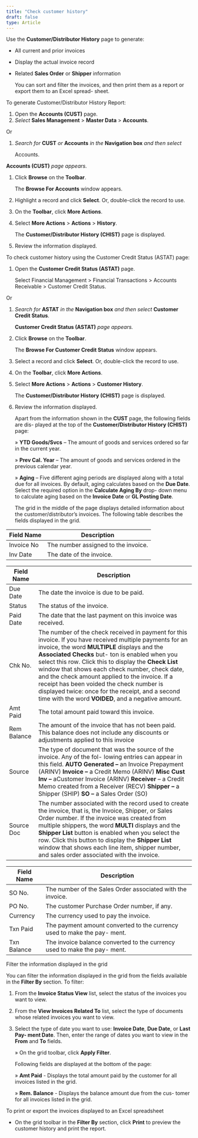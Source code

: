 ```yaml
---
title: "Check customer history"
draft: false
type: Article
---
```


Use the **Customer/Distributor History** page to generate:

-   All current and prior invoices
-   Display the actual invoice record
-   Related **Sales Order** or **Shipper** information

    You can sort and filter the invoices, and then print them as a report or export them to an Excel spread- sheet.

To generate Customer/Distributor History Report:

1.  Open the **Accounts (CUST)** page.
1.  *Select* **Sales Management** > **Master Data** > **Accounts**.

Or

1. *Search for* **CUST** *or* **Accounts** *in the* **Navigation box** *and then select*

    Accounts.

**Accounts (CUST)** *page appears.*

1.  Click **Browse** on the **Toolbar**.

    The **Browse For Accounts** window appears.

2.  Highlight a record and click **Select**. Or, double-click the record to use.
3.  On the **Toolbar**, click **More Actions**.
4.  Select **More Actions** > **Actions** > **History**.

    The **Customer/Distributor History (CHIST)** page is displayed.

5.  Review the information displayed.

To check customer history using the Customer Credit Status (ASTAT) page:

1.  Open the **Customer Credit Status (ASTAT)** page.

    Select Financial Management > Financial Transactions > Accounts Receivable > Customer Credit Status.

Or

1.  *Search for* **ASTAT** *in the* **Navigation box** *and then select* **Customer Credit Status**.

    **Customer Credit Status (ASTAT)** *page appears.*

2.  Click **Browse** on the **Toolbar**.

    The **Browse For Customer Credit Status** window appears.

3.  Select a record and click **Select**. Or, double-click the record to use.
4.  On the **Toolbar**, click **More Actions**.
5.  Select **More Actions** > **Actions** > **Customer History**.

    The **Customer/Distributor History (CHIST)** page is displayed.

6.  Review the information displayed.

    Apart from the information shown in the **CUST** page, the following fields are dis- played at the top of the **Customer/Distributor History (CHIST)** page:

    » **YTD Goods/Svcs** – The amount of goods and services ordered so far in the current year.

    » **Prev Cal. Year** – The amount of goods and services ordered in the previous calendar year.

    » **Aging** – Five different aging periods are displayed along with a total due for all invoices. By default, aging calculates based on the **Due Date**. Select the required option in the **Calculate Aging By** drop- down menu to calculate aging based on the **Invoice Date** or **GL Posting Date**.

    The grid in the middle of the page displays detailed information about the customer/distributor’s invoices. The following table describes the fields displayed in the grid.

| **Field Name** | **Description**                     |
|----------------|-------------------------------------|
| Invoice No     | The number assigned to the invoice. |
| Inv Date       | The date of the invoice.            |

| **Field Name** | **Description**                                                                                                                                                                                                                                                                                                                                                                                                                                                                                                                   |
|----------------|-----------------------------------------------------------------------------------------------------------------------------------------------------------------------------------------------------------------------------------------------------------------------------------------------------------------------------------------------------------------------------------------------------------------------------------------------------------------------------------------------------------------------------------|
| Due Date       | The date the invoice is due to be paid.                                                                                                                                                                                                                                                                                                                                                                                                                                                                                           |
| Status         | The status of the invoice.                                                                                                                                                                                                                                                                                                                                                                                                                                                                                                        |
| Paid Date      | The date that the last payment on this invoice was received.                                                                                                                                                                                                                                                                                                                                                                                                                                                                      |
| Chk No.        | The number of the check received in payment for this invoice. If you have received multiple payments for an invoice, the word **MULTIPLE** displays and the **Associated Checks** but- ton is enabled when you select this row. Click this to display the **Check List** window that shows each check number, check date, and the check amount applied to the invoice. If a receipt has been voided the check number is displayed twice: once for the receipt, and a second time with the word **VOIDED**, and a negative amount. |
| Amt Paid       | The total amount paid toward this invoice.                                                                                                                                                                                                                                                                                                                                                                                                                                                                                        |
| Rem Balance    | The amount of the invoice that has not been paid. This balance does not include any discounts or adjustments applied to this invoice                                                                                                                                                                                                                                                                                                                                                                                              |
| Source         | The type of document that was the source of the invoice. Any of the fol- lowing entries can appear in this field. **AUTO Generated –** an Invoice Prepayment (ARINV) **Invoice –** a Credit Memo (ARINV) **Misc Cust Inv –** aCustomer Invoice (ARINV) **Receiver** – a Credit Memo created from a Receiver (RECV) **Shipper –** a Shipper (SHIP) **SO –** a Sales Order (SO)                                                                                                                                                     |
| Source Doc     | The number associated with the record used to create the invoice, that is, the Invoice, Shipper, or Sales Order number. If the invoice was created from multiple shippers, the word **MULTI** displays and the **Shipper List** button is enabled when you select the row. Click this button to display the **Shipper List** window that shows each line item, shipper number, and sales order associated with the invoice.                                                                                                       |

| **Field Name** | **Description**                                                           |
|----------------|---------------------------------------------------------------------------|
| SO No.         | The number of the Sales Order associated with the invoice.                |
| PO No.         | The customer Purchase Order number, if any.                               |
| Currency       | The currency used to pay the invoice.                                     |
| Txn Paid       | The payment amount converted to the currency used to make the pay- ment.  |
| Txn Balance    | The invoice balance converted to the currency used to make the pay- ment. |

Filter the information displayed in the grid

You can filter the information displayed in the grid from the fields available in the **Filter By** section. To filter:

1.  From the **Invoice Status View** list, select the status of the invoices you want to view.
2.  From the **View Invoices Related To** list, select the type of documents whose related invoices you want to view.
3.  Select the type of date you want to use: **Invoice Date**, **Due Date**, or **Last Pay- ment Date**. Then, enter the range of dates you want to view in the **From** and **To** fields.

    » On the grid toolbar, click **Apply Filter**.

    Following fields are displayed at the bottom of the page:

    » **Amt Paid** - Displays the total amount paid by the customer for all invoices listed in the grid.

    » **Rem. Balance** - Displays the balance amount due from the cus- tomer for all invoices listed in the grid.

To print or export the invoices displayed to an Excel spreadsheet

-   On the grid toolbar in the **Filter By** section, click **Print** to preview the customer history and print the report.